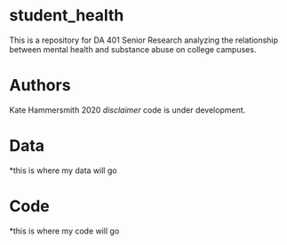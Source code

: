 # student_health
This is a repository for DA 401 Senior Research analyzing the relationship between mental health and substance abuse on college campuses.

# Authors 
Kate Hammersmith 
2020
_disclaimer_ code is under development.

# Data 
*this is where my data will go 

# Code
*this is where my code will go 
